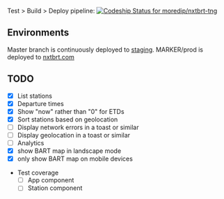 Test > Build > Deploy pipeline: [ ![Codeship Status for moredip/nxtbrt-tng](https://app.codeship.com/projects/ec34a510-85b1-0135-f802-220190e080c8/status?branch=master)](https://app.codeship.com/projects/247979)

## Environments
Master branch is continuously deployed to [staging](http://staging.nxtbrt.com.s3-website-us-west-2.amazonaws.com/#/).
MARKER/prod is deployed to [nxtbrt.com](https://nxtbrt.com)

## TODO
- [x] List stations
- [x] Departure times
- [x] Show "now" rather than "0" for ETDs
- [x] Sort stations based on geolocation
- [ ] Display network errors in a toast or similar
- [ ] Display geolocation in a toast or similar
- [ ] Analytics
- [x] show BART map in landscape mode
- [x] only show BART map on mobile devices

- Test coverage
  - [ ] App component
  - [ ] Station component
